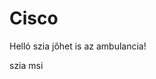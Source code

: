 # Cisco

Helló szia jőhet is az ambulancia!


























szia msi






























